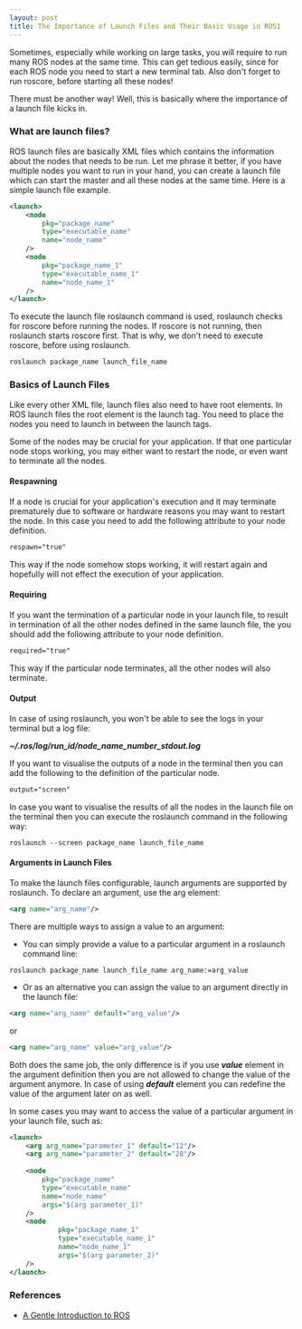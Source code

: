 ```yaml
---
layout: post
title: The Importance of Launch Files and Their Basic Usage in ROS1
---
```


Sometimes, especially while working on large tasks, you will require to run many ROS nodes at the same time. This can get tedious easily, since for each ROS node you need to start a new terminal tab. Also don't forget to run roscore, before starting all these nodes!

There must be another way! Well, this is basically where the importance of a launch file kicks in. 

### What are launch files?

ROS launch files are basically XML files which contains the information about the nodes that needs to be run. Let me phrase it better, if you have multiple nodes you want to run in your hand, you can create a launch file which can start the master and all these nodes at the same time. Here is a simple launch file example.

```xml
<launch>
    <node
        pkg="package_name"
        type="executable_name"
        name="node_name"
    />
    <node
        pkg="package_name_1"
        type="executable_name_1"
        name="node_name_1"
    />
</launch>
```
To execute the launch file roslaunch command is used, roslaunch checks for roscore before running the nodes. If roscore is not running, then roslaunch starts roscore first. That is why, we don't need to execute roscore, before using roslaunch.
```commandline
roslaunch package_name launch_file_name
```

### Basics of Launch Files

Like every other XML file, launch files also need to have root elements. In ROS launch files the root element is the launch tag. You need to place the nodes you need to launch in between the launch tags.

Some of the nodes may be crucial for your application. If that one particular node stops working, you may either want to restart the node, or even want to terminate all the nodes.

#### Respawning

If a node is crucial for your application's execution and it may terminate prematurely due to software or hardware reasons you may want to restart the node. In this case you need to add the following attribute to your node definition.

```xml
respawn="true"
```
This way if the node somehow stops working, it will restart again and hopefully will not effect the execution of your application.

#### Requiring

If you want the termination of a particular node in your launch file, to result in termination of all the other nodes defined in the same launch file, the you should add the following attribute to your node definition.

```xml
required="true"
```

This way if the particular node terminates, all the other nodes will also terminate.

#### Output

In case of using roslaunch, you won't be able to see the logs in your terminal but a log file:

_**~/.ros/log/run_id/node_name_number_stdout.log**_

If you want to visualise the outputs of a node in the terminal then you can add the following to the definition of the particular node.

```xml
output="screen"
```

In case you want to visualise the results of all the nodes in the launch file on the terminal then you can execute the roslaunch command in the following way:
```commandline
roslaunch --screen package_name launch_file_name
```

#### Arguments in Launch Files
To make the launch files configurable, launch arguments are supported by roslaunch.
To declare an argument, use the arg element:
```xml
<arg name="arg_name"/>
```

There are multiple ways to assign a value to an argument:
* You can simply provide a value to a particular argument in a roslaunch command line:
```commandline
roslaunch package_name launch_file_name arg_name:=arg_value
```
* Or as an alternative you can assign the value to an argument directly in the launch file:
```xml
<arg name="arg_name" default="arg_value"/>
```
or
```xml
<arg name="arg_name" value="arg_value"/>
```

Both does the same job, the only difference is if you use _**value**_ element in the argument definition then you are not allowed to change the value of the argument anymore.
In case of using _**default**_ element you can redefine the value of the argument later on as well.

In some cases you may want to access the value of a particular argument in your launch file, such as:

```xml
<launch>
    <arg arg_name="parameter_1" default="12"/>
    <arg arg_name="parameter_2" default="28"/>
    
    <node
        pkg="package_name"
        type="executable_name"
        name="node_name"
        args="$(arg parameter_1)"
    />
    <node
            pkg="package_name_1"
            type="executable_name_1"
            name="node_name_1"
            args="$(arg parameter_2)"
    />
</launch>
```

### References
* [A Gentle Introduction to ROS](https://cse.sc.edu/~jokane/agitr/agitr-small-launch.pdf)
